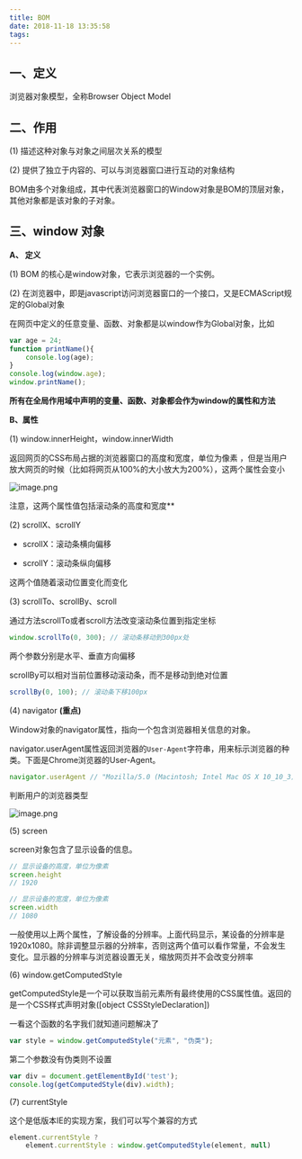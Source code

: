 ```yaml
---
title: BOM
date: 2018-11-18 13:35:58
tags:
---
```


## 一、定义

浏览器对象模型，全称Browser Object Model



## 二、作用

(1)  描述这种对象与对象之间层次关系的模型

(2)  提供了独立于内容的、可以与浏览器窗口进行互动的对象结构

BOM由多个对象组成，其中代表浏览器窗口的Window对象是BOM的顶层对象，其他对象都是该对象的子对象。



## 三、window 对象

**A、  定义**

(1)  BOM 的核心是window对象，它表示浏览器的一个实例。

(2)   在浏览器中，即是javascript访问浏览器窗口的一个接口，又是ECMAScript规定的Global对象

在网页中定义的任意变量、函数、对象都是以window作为Global对象，比如

```javascript
var age = 24;
function printName(){
    console.log(age);
}
console.log(window.age);
window.printName();
```

**所有在全局作用域中声明的变量、函数、对象都会作为window的属性和方法**



**B、属性**

(1)  window.innerHeight，window.innerWidth

返回网页的CSS布局占据的浏览器窗口的高度和宽度，单位为像素 ，但是当用户放大网页的时候（比如将网页从100%的大小放大为200%），这两个属性会变小

![image.png](https://upload-images.jianshu.io/upload_images/14339384-77533106158e4837.png?imageMogr2/auto-orient/strip%7CimageView2/2/w/1240)



注意，这两个属性值包括滚动条的高度和宽度**



(2)  scrollX、scrollY

- scrollX：滚动条横向偏移

- scrollY：滚动条纵向偏移

这两个值随着滚动位置变化而变化



(3)  scrollTo、scrollBy、scroll

通过方法scrollTo或者scroll方法改变滚动条位置到指定坐标

```javascript
window.scrollTo(0, 300); // 滚动条移动到300px处
```

两个参数分别是水平、垂直方向偏移



scrollBy可以相对当前位置移动滚动条，而不是移动到绝对位置

```javascript
scrollBy(0, 100); // 滚动条下移100px
```



(4)  navigator **(重点)**

Window对象的navigator属性，指向一个包含浏览器相关信息的对象。

navigator.userAgent属性返回浏览器的`User-Agent`字符串，用来标示浏览器的种类。下面是Chrome浏览器的User-Agent。

```javascript
navigator.userAgent // "Mozilla/5.0 (Macintosh; Intel Mac OS X 10_10_3) AppleWebKit/537.36 (KHTML, like Gecko) Chrome/41.0.2272.118 Safari/537.36"
```



判断用户的浏览器类型

![image.png](https://upload-images.jianshu.io/upload_images/14339384-122ad196a6e60343.png?imageMogr2/auto-orient/strip%7CimageView2/2/w/1240)



(5)  screen

screen对象包含了显示设备的信息。

```javascript
// 显示设备的高度，单位为像素
screen.height
// 1920

// 显示设备的宽度，单位为像素
screen.width
// 1080
```

一般使用以上两个属性，了解设备的分辨率。上面代码显示，某设备的分辨率是1920x1080。除非调整显示器的分辨率，否则这两个值可以看作常量，不会发生变化。显示器的分辨率与浏览器设置无关，缩放网页并不会改变分辨率



(6)  window.getComputedStyle

getComputedStyle是一个可以获取当前元素所有最终使用的CSS属性值。返回的是一个CSS样式声明对象([object CSSStyleDeclaration])

一看这个函数的名字我们就知道问题解决了

```javascript
var style = window.getComputedStyle("元素", "伪类");
```

第二个参数没有伪类则不设置

```javascript
var div = document.getElementById('test');
console.log(getComputedStyle(div).width);
```



(7)  currentStyle

这个是低版本IE的实现方案，我们可以写个兼容的方式

```javascript
element.currentStyle ?
    element.currentStyle : window.getComputedStyle(element, null)
```